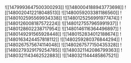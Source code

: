 ![[1479993647500300293]]
![[1480004188943773698]]
![[1480020412218048513]]
![[1480059203381186560]]
![[1480102595569934338]]
![[1480125256991977474]]
![[1480126008187572224]]
![[1480127557965991937]]
![[1480128602238717954]]
![[1480146116364496897]]
![[1480149291565928448]]
![[1480152834012188674]]
![[1480163424457818112]]
![[1480259280376844294]]
![[1480267575674114048]]
![[1480267577150435328]]
![[1480279329179254785]]
![[1480321142086799363]]
![[1480321143462522883]]
![[1480321144485867521]]
